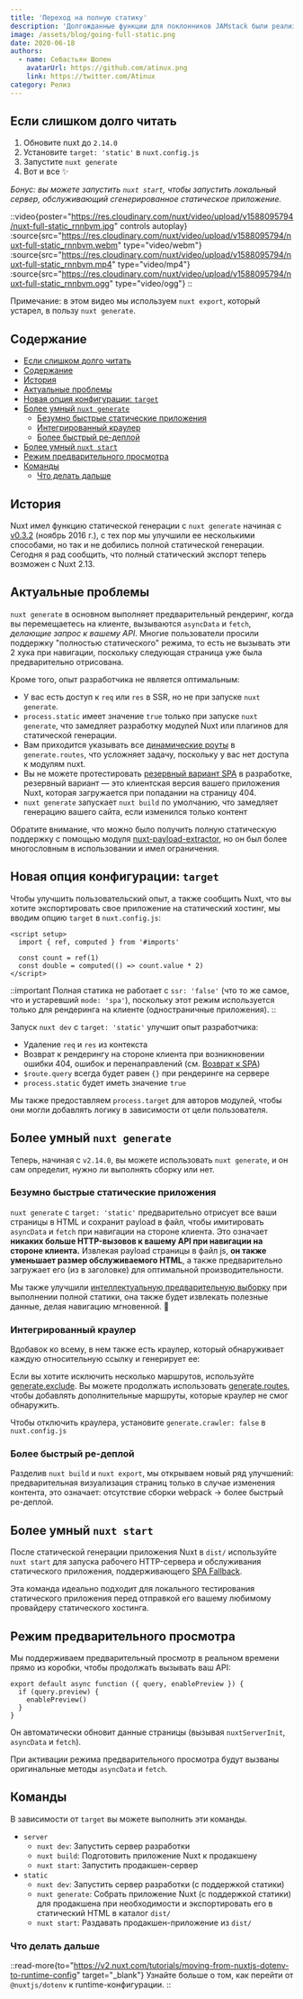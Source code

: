 ```yaml
---
title: 'Переход на полную статику'
description: 'Долгожданные функции для поклонников JAMstack были реализованы в версии 2.13: полный статический экспорт, улучшенная интеллектуальная предварительная выборка, интегрированный краулер, более быстрый ре-деплой, встроенный веб-сервер и новая опция цели для конфигурации. ⚡️'
image: /assets/blog/going-full-static.png
date: 2020-06-18
authors:
  - name: Себастьян Шопен
    avatarUrl: https://github.com/atinux.png
    link: https://twitter.com/Atinux
category: Релиз
---
```


## [](#too-long-to-read)Если слишком долго читать

1. Обновите nuxt до `2.14.0`
2. Установите `target: 'static'` в `nuxt.config.js`
3. Запустите `nuxt generate`
4. Вот и все ✨

_Бонус: вы можете запустить `nuxt start`, чтобы запустить локальный сервер, обслуживающий сгенерированное статическое приложение._

::video{poster="https://res.cloudinary.com/nuxt/video/upload/v1588095794/nuxt-full-static_rnnbvm.jpg" controls autoplay}
  :source{src="https://res.cloudinary.com/nuxt/video/upload/v1588095794/nuxt-full-static_rnnbvm.webm" type="video/webm"}
  :source{src="https://res.cloudinary.com/nuxt/video/upload/v1588095794/nuxt-full-static_rnnbvm.mp4" type="video/mp4"}
  :source{src="https://res.cloudinary.com/nuxt/video/upload/v1588095794/nuxt-full-static_rnnbvm.ogg" type="video/ogg"}
::

Примечание: в этом видео мы используем `nuxt export`, который устарел, в пользу `nuxt generate`.

## [](#table-of-contents)Содержание

- [Если слишком долго читать](#too-long-to-read)
- [Содержание](#table-of-contents)
- [История](#history)
- [Актуальные проблемы](#current-issues)
- [Новая опция конфигурации: `target`](#new-config-option-target)
- [Более умный `nuxt generate`](#smarter-nuxt-generate)
  - [Безумно быстрые статические приложения](#crazy-fast-static-applications)
  - [Интегрированный краулер](#crawler-integrated)
  - [Более быстрый ре-деплой](#faster-re-deploy)
- [Более умный `nuxt start`](#smarter-nuxt-start)
- [Режим предварительного просмотра](#preview-mode)
- [Команды](#commands)
  - [Что делать дальше](#what-to-do-next)

## [](#history)История

Nuxt имел функцию статической генерации с `nuxt generate` начиная с [v0.3.2](https://github.com/nuxt/nuxt.js/releases/tag/v0.3.2) (ноябрь 2016 г.), с тех пор мы улучшили ее несколькими способами, но так и не добились полной статической генерации. Сегодня я рад сообщить, что полный статический экспорт теперь возможен с Nuxt 2.13.

## [](#current-issues)Актуальные проблемы

`nuxt generate` в основном выполняет предварительный рендеринг, когда вы перемещаетесь на клиенте, вызываются `asyncData` и `fetch`, _делающие запрос к вашему API_. Многие пользователи просили поддержку "полностью статического" режима, то есть не вызывать эти 2 хука при навигации, поскольку следующая страница уже была предварительно отрисована.

Кроме того, опыт разработчика не является оптимальным:

- У вас есть доступ к `req` или `res` в SSR, но не при запуске `nuxt generate`.
- `process.static` имеет значение `true` только при запуске `nuxt generate`, что замедляет разработку модулей Nuxt или плагинов для статической генерации.
- Вам приходится указывать все [динамические роуты](https://v2.nuxt.com/docs/features/file-system-routing#dynamic-routes) в `generate.routes`, что усложняет задачу, поскольку у вас нет доступа к модулям nuxt.
- Вы не можете протестировать [резервный вариант SPA](https://v2.nuxt.com/docs/concepts/static-site-generation#spa-fallback) в разработке, резервный вариант — это клиентская версия вашего приложения Nuxt, которая загружается при попадании на страницу 404.
- `nuxt generate` запускает `nuxt build` по умолчанию, что замедляет генерацию вашего сайта, если изменился только контент

Обратите внимание, что можно было получить полную статическую поддержку с помощью модуля [nuxt-payload-extractor](https://github.com/DreaMinder/nuxt-payload-extractor), но он был более многословным в использовании и имел ограничения.

## [](#new-config-option-target)Новая опция конфигурации: `target`

Чтобы улучшить пользовательский опыт, а также сообщить Nuxt, что вы хотите экспортировать свое приложение на статический хостинг, мы вводим опцию `target` в `nuxt.config.js`:

```vue
<script setup>
  import { ref, computed } from '#imports'

  const count = ref(1)
  const double = computed(() => count.value * 2)
</script>
```

::important
Полная статика не работает с `ssr: 'false'` (что то же самое, что и устаревший `mode: 'spa'`), поскольку этот режим используется только для рендеринга на клиенте (одностраничные приложения).
::

Запуск `nuxt dev` с `target: 'static'` улучшит опыт разработчика:

- Удаление `req` и `res` из контекста
- Возврат к рендерингу на стороне клиента при возникновении ошибки 404, ошибок и перенаправлений (см. [Возврат к SPA](https://v2.nuxt.com/docs/concepts/static-site-generation#spa-fallback))
- `$route.query` всегда будет равен `{}` при рендеринге на сервере
- `process.static` будет иметь значение `true`

Мы также предоставляем `process.target` для авторов модулей, чтобы они могли добавлять логику в зависимости от цели пользователя.

## [](#smarter-nuxt-generate)Более умный `nuxt generate`

Теперь, начиная с `v2.14.0`, вы можете использовать `nuxt generate`, и он сам определит, нужно ли выполнять сборку или нет.

### [](#crazy-fast-static-applications)Безумно быстрые статические приложения

`nuxt generate` с `target: 'static'` предварительно отрисует все ваши страницы в HTML и сохранит payload в файл, чтобы имитировать `asyncData` и `fetch` при навигации на стороне клиента. Это означает **никаких больше HTTP-вызовов к вашему API при навигации на стороне клиента.** Извлекая payload страницы в файл js, **он также уменьшает размер обслуживаемого HTML**, а также предварительно загружает его (из <link> в заголовке) для оптимальной производительности.

Мы также улучшили [интеллектуальную предварительную выборку](/blog/introducing-smart-prefetching) при выполнении полной статики, она также будет извлекать полезные данные, делая навигацию мгновенной. 👀

### [](#crawler-integrated)Интегрированный краулер

Вдобавок ко всему, в нем также есть краулер, который обнаруживает каждую относительную ссылку и генерирует ее:

Если вы хотите исключить несколько маршрутов, используйте [generate.exclude](https://v2.nuxt.com/docs/configuration-glossary/configuration-generate#exclude). Вы можете продолжать использовать [generate.routes](https://v2.nuxt.com/docs/configuration-glossary/configuration-generate#routes), чтобы добавлять дополнительные маршруты, которые краулер не смог обнаружить.

Чтобы отключить краулера, установите `generate.crawler: false` в `nuxt.config.js`

### [](#faster-re-deploy)Более быстрый ре-деплой

Разделив `nuxt build` и `nuxt export`, мы открываем новый ряд улучшений: предварительная визуализация страниц только в случае изменения контента, это означает: отсутствие сборки webpack → более быстрый ре-деплой.

## [](#smarter-nuxt-start)Более умный `nuxt start`

После статической генерации приложения Nuxt в `dist/` используйте `nuxt start` для запуска рабочего HTTP-сервера и обслуживания статического приложения, поддерживающего [SPA Fallback](https://v2.nuxt.com/docs/concepts/static-site-generation#spa-fallback).

Эта команда идеально подходит для локального тестирования статического приложения перед отправкой его вашему любимому провайдеру статического хостинга.

## [](#preview-mode)Режим предварительного просмотра

Мы поддерживаем предварительный просмотр в реальном времени прямо из коробки, чтобы продолжать вызывать ваш API:

```js{}[plugins/preview.client.js]
export default async function ({ query, enablePreview }) {
  if (query.preview) {
    enablePreview()
  }
}
```

Он автоматически обновит данные страницы (вызывая `nuxtServerInit`, `asyncData` и `fetch`).

При активации режима предварительного просмотра будут вызваны оригинальные методы `asyncData` и `fetch`.

## [](#commands)Команды

В зависимости от `target` вы можете выполнить эти команды.

- `server`
  - `nuxt dev`: Запустить сервер разработки
  - `nuxt build`: Подготовить приложение Nuxt к продакшену
  - `nuxt start`: Запустить продакшен-сервер
- `static`
  - `nuxt dev`: Запустить сервер разработки (с поддержкой статики)
  - `nuxt generate`: Собрать приложение Nuxt (с поддержкой статики) для продакшена при необходимости и экспортировать его в статический HTML в каталог `dist/`
  - `nuxt start`: Раздавать продакшен-приложение из `dist/`

### [](#what-to-do-next)Что делать дальше

::read-more{to="https://v2.nuxt.com/tutorials/moving-from-nuxtjs-dotenv-to-runtime-config" target="_blank"}
Узнайте больше о том, как перейти от `@nuxtjs/dotenv` к runtime-конфигурации.
::
